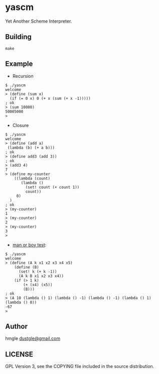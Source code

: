 # yascm

Yet Another Scheme Interpreter.

## Building

```
make
```

## Example

- Recursion

```
$ ./yascm
welcome
> (define (sum x)
  (if (= 0 x) 0 (+ x (sum (+ x -1)))))
; ok
> (sum 10000)
50005000
>
```

- Closure

```
$ ./yascm
welcome
> (define (add a)
 (lambda (b) (+ a b)))
; ok
> (define add3 (add 3))
; ok
> (add3 4)
7
> (define my-counter
    ((lambda (count)
       (lambda ()
         (set! count (+ count 1))
         count))
     0)
  )
; ok
> (my-counter)
1
> (my-counter)
2
> (my-counter)
3
>
```

- [man or boy test](https://en.wikipedia.org/?title=Man_or_boy_test):

```
$ ./yascm
welcome
> (define (A k x1 x2 x3 x4 x5)
    (define (B)
      (set! k (+ k -1))
      (A k B x1 x2 x3 x4))
    (if (> 1 k)
        (+ (x4) (x5))
        (B)))
; ok
> (A 10 (lambda () 1) (lambda () -1) (lambda () -1) (lambda () 1) (lambda () 0))
-67
> 
```

## Author

hmgle <dustgle@gmail.com>

## LICENSE

GPL Version 3, see the COPYING file included in the source distribution.
